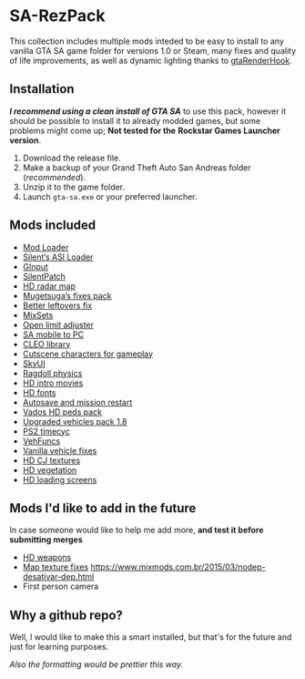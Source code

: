 # SA-RezPack
This collection includes multiple mods inteded to be easy to install to any vanilla GTA SA 
game folder for versions 1.0 or Steam, many fixes and quality of life improvements, as well
as dynamic lighting thanks to [gtaRenderHook](https://github.com/petrgeorgievsky/gtaRenderHook).

## Installation
***I recommend using a clean install of GTA SA*** to use this pack, however it should be possible 
to install it to already modded games, but some problems might come up; **Not tested for the**
**Rockstar Games Launcher version**.

1. Download the release file.
2. Make a backup of your Grand Theft Auto San Andreas folder (*recommended*).
3. Unzip it to the game folder.
4. Launch `gta-sa.exe` or your preferred launcher.

## Mods included
- [Mod Loader](https://www.gtagarage.com/mods/show.php?id=25377)
- [Silent’s ASI Loader](https://cookieplmonster.github.io/mods/gta-sa/)
- [GInput](https://cookieplmonster.github.io/mods/gta-sa/)
- [SilentPatch](https://cookieplmonster.github.io/mods/gta-sa/)
- [HD radar map](https://www.gtainside.com/en/sanandreas/mods/84409-san-andreas-hd-radar-map/)
- [Mugetsuga’s fixes pack](https://www.mixmods.com.br/2018/06/mugetsugas-fixes-pack.html)
- [Better leftovers fix](https://www.mixmods.com.br/2021/05/better-leftovers-fix.html)
- [MixSets](https://www.mixmods.com.br/2019/08/mod-mixsets.html)
- [Open limit adjuster](https://gtaforums.com/topic/736512-open-limit-adjuster/)
- [SA mobile to PC](https://gtaforums.com/topic/661961-sa-mobile-to-pc-research-project/)
- [CLEO library](http://cleo.li/)
- [Cutscene characters for gameplay](https://www.mixmods.com.br/2020/05/sa-cutscene-characters-for-gameplay.html)
- [SkyUI](https://www.mixmods.com.br/2017/11/SkyUI.html)
- [Ragdoll physics](https://www.mixmods.com.br/2017/03/mod-ragdoll-bullet-physics-fisica-realista.html)
- [HD intro movies](https://www.gtainside.com/en/sanandreas/mods/170782-hd-intro-movies-young-maylay-rap/)
- [HD fonts](https://www.gtagarage.com/mods/show.php?id=20217)
- [Autosave and mission restart](https://www.gtagarage.com/mods/show.php?id=14143)
- [Vados HD peds pack](https://sharemods.com/fpzwm8yel0v0/GTA_SA_-_Vados_Peds_Pack_v2.0.7z.html)
- [Upgraded vehicles pack 1.8](https://www.gtainside.com/en/sanandreas/cars/169770-upgraded-vehicles-pack-1-8-unofficial-fix/)
- [PS2 timecyc](https://www.gtagarage.com/mods/show.php?id=20208)
- [VehFuncs](https://github.com/JuniorDjjr/VehFuncs)
- [Vanilla vehicle fixes](https://gtaforums.com/topic/725635-gta-san-andreas-fixed-vanilla-vehicles/)
- [HD CJ textures](https://www.mixmods.com.br/2021/06/cj-upscale-hd-v2-0-textura-hd-para-o-player/)
- [HD vegetation](https://www.gtagarage.com/mods/show.php?id=14994)
- [HD loading screens](https://www.gtainside.com/en/sanandreas/mods/170824-hd-loadscreens-menu-cursor/)

## Mods I'd like to add in the future
In case someone would like to help me add more, **and test it before submitting merges**
- [HD weapons](https://gtaforums.com/topic/933587-improved-default-armoury-reflections-positions-model-and-texture-improvements/)
- [Map texture fixes](https://www.mixmods.com.br/2015/05/map-textures-fix-correcao-das-texturas.html)
https://www.mixmods.com.br/2015/03/nodep-desativar-dep.html
- First person camera

## Why a github repo?
Well, I would like to make this a smart installed, but that's for the future and just for 
learning purposes.

*Also the formatting would be prettier this way.*
